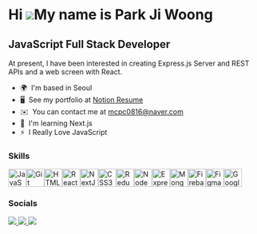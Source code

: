 Hi ![](https://user-images.githubusercontent.com/18350557/176309783-0785949b-9127-417c-8b55-ab5a4333674e.gif)My name is Park Ji Woong
=====================================================================================================================================

JavaScript Full Stack Developer
-------------------------------

At present, I have been interested in creating Express.js Server and REST APIs and a web screen with React.

* 🌍  I'm based in Seoul
* 🖥️  See my portfolio at [Notion Resume](http://bit.ly/ParkJiWoongResume)
* ✉️  You can contact me at [mcpc0816@naver.com](mailto:mcpc0816@naver.com)
* 🧠  I'm learning Next.js
* ⚡  I Really Love JavaScript

### Skills


<p align="left">
<a href="https://developer.mozilla.org/en-US/docs/Web/JavaScript" target="_blank" rel="noreferrer"><img src="https://raw.githubusercontent.com/danielcranney/readme-generator/main/public/icons/skills/javascript-colored.svg" width="36" height="36" alt="JavaScript" /></a><a href="https://git-scm.com/" target="_blank" rel="noreferrer"><img src="https://raw.githubusercontent.com/danielcranney/readme-generator/main/public/icons/skills/git-colored.svg" width="36" height="36" alt="Git" /></a><a href="https://developer.mozilla.org/en-US/docs/Glossary/HTML5" target="_blank" rel="noreferrer"><img src="https://raw.githubusercontent.com/danielcranney/readme-generator/main/public/icons/skills/html5-colored.svg" width="36" height="36" alt="HTML5" /></a><a href="https://reactjs.org/" target="_blank" rel="noreferrer"><img src="https://raw.githubusercontent.com/danielcranney/readme-generator/main/public/icons/skills/react-colored.svg" width="36" height="36" alt="React" /></a><a href="https://nextjs.org/docs" target="_blank" rel="noreferrer"><img src="https://raw.githubusercontent.com/danielcranney/readme-generator/main/public/icons/skills/nextjs-colored.svg" width="36" height="36" alt="NextJs" /></a><a href="https://www.w3.org/TR/CSS/#css" target="_blank" rel="noreferrer"><img src="https://raw.githubusercontent.com/danielcranney/readme-generator/main/public/icons/skills/css3-colored.svg" width="36" height="36" alt="CSS3" /></a><a href="https://redux.js.org/" target="_blank" rel="noreferrer"><img src="https://raw.githubusercontent.com/danielcranney/readme-generator/main/public/icons/skills/redux-colored.svg" width="36" height="36" alt="Redux" /></a><a href="https://nodejs.org/en/" target="_blank" rel="noreferrer"><img src="https://raw.githubusercontent.com/danielcranney/readme-generator/main/public/icons/skills/nodejs-colored.svg" width="36" height="36" alt="NodeJS" /></a><a href="https://expressjs.com/" target="_blank" rel="noreferrer"><img src="https://raw.githubusercontent.com/danielcranney/readme-generator/main/public/icons/skills/express-colored.svg" width="36" height="36" alt="Express" /></a><a href="https://www.mongodb.com/" target="_blank" rel="noreferrer"><img src="https://raw.githubusercontent.com/danielcranney/readme-generator/main/public/icons/skills/mongodb-colored.svg" width="36" height="36" alt="MongoDB" /></a><a href="https://firebase.google.com/" target="_blank" rel="noreferrer"><img src="https://raw.githubusercontent.com/danielcranney/readme-generator/main/public/icons/skills/firebase-colored.svg" width="36" height="36" alt="Firebase" /></a><a href="https://www.figma.com/" target="_blank" rel="noreferrer"><img src="https://raw.githubusercontent.com/danielcranney/readme-generator/main/public/icons/skills/figma-colored.svg" width="36" height="36" alt="Figma" /></a><a href="https://cloud.google.com/" target="_blank" rel="noreferrer"><img src="https://raw.githubusercontent.com/danielcranney/readme-generator/main/public/icons/skills/googlecloud-colored.svg" width="36" height="36" alt="Google Cloud" /></a>
</p>


### Socials

<p align="left"> 
  <a href="https://www.github.com/DANCIINGQUEEN" target="_blank" rel="noreferrer"> 
   <img src="https://img.shields.io/badge/GitHub-100000?style=for-the-badge&logo=Github&logoColor=white">
  </a> 
  
  <a href="https://www.instagram.com/parkjjiiwoong" target="_blank" rel="noreferrer"> 
   <img src="https://img.shields.io/badge/Instagram-E4405F?style=for-the-badge&logo=instagram&logoColor=white">
  </a> 
  
  <a href="https://www.linkedin.com/in/지웅-박-304005262" target="_blank" rel="noreferrer"> 
   <img src="https://img.shields.io/badge/LinkedIn-0077B5?style=for-the-badge&logo=linkedin&logoColor=white">
  </a>
</p>


